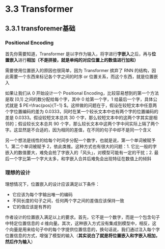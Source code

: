 # 3.3 Transformer 

## 3.3.1 transforemer基础

### Positional Encoding

首先你需要知道，Transformer 是以字作为输入，将字进行**字嵌入**之后，再与**位置嵌入**进行**相加（不是拼接，就是单纯的对应位置上的数值进行加和）**

需要使用位置嵌入的原因也很简单，因为 Transformer 摈弃了 RNN 的结构，因此需要一个东西来标记各个字之间的时序 or 位置关系，而这个东西，就是位置嵌入

如果让我们从 0 开始设计一个 Positional Encoding，比较容易想到的第一个方法是取 [0,1] 之间的数分配给每个字，其中 0 给第一个字，1 给最后一个字，具体公式就是 $ PE=\frac{pos}{T−1} $。这样做的问题在于，假设在较短文本中任意两个字位置编码的差为 0.0333，同时在某一个较长文本中也有两个字的位置编码的差是 0.0333。假设较短文本总共 30 个字，那么较短文本中的这两个字其实是相邻的；假设较长文本总共 90 个字，那么较长文本中这两个字中间实际上隔了两个字。这显然是不合适的，因为相同的差值，在不同的句子中却不是同一个含义

另一个想法是线性的给每个时间步分配一个数字，也就是说，第一个单词被赋予 1，第二个单词被赋予 2，依此类推。这种方式也有很大的问题：1. 它比一般的字嵌入的数值要大，难免会抢了字嵌入的「风头」，对模型可能有一定的干扰；2. 最后一个字比第一个字大太多，和字嵌入合并后难免会出现特征在数值上的倾斜

### 理想的设计

理想情况下，位置嵌入的设计应该满足以下条件：

- 它应该为每个字输出唯一的编码
- 不同长度的句子之间，任何两个字之间的差值应该保持一致
- 它的值应该是有界的

作者设计的位置嵌入满足以上的要求。首先，它不是一个数字，而是一个包含句子中特定位置信息的 d 维向量。其次，这种嵌入方式没有集成到模型中，相反，这个向量是用来给句子中的每个字提供位置信息的，换句话说，我们通过注入每个字位置信息的方式，增强了模型的输入（**其实说白了就是将位置嵌入和字嵌入相加，然后作为输入**）